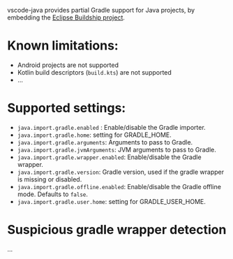 vscode-java provides partial Gradle support for Java projects, by embedding the [Eclipse Buildship project](https://github.com/eclipse/buildship).


# Known limitations:

- Android projects are not supported
- Kotlin build descriptors (`build.kts`) are not supported 
- ...


# Supported settings:

* `java.import.gradle.enabled` : Enable/disable the Gradle importer.
* `java.import.gradle.home`: setting for GRADLE_HOME.
* `java.import.gradle.arguments`: Arguments to pass to Gradle.
* `java.import.gradle.jvmArguments`: JVM arguments to pass to Gradle.
* `java.import.gradle.wrapper.enabled`: Enable/disable the Gradle wrapper.
* `java.import.gradle.version`: Gradle version, used if the gradle wrapper is missing or disabled.
* `java.import.gradle.offline.enabled`: Enable/disable the Gradle offline mode. Defaults to `false`.
* `java.import.gradle.user.home`: setting for GRADLE_USER_HOME.


# Suspicious gradle wrapper detection <a id="suspicious.wrapper" />

...
